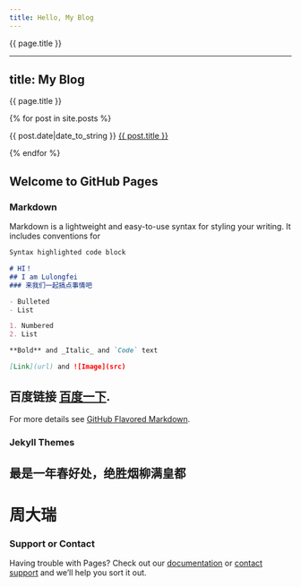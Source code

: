 ```yaml
---
title: Hello, My Blog
---
```


{{ page.title }}


---
title: My Blog
---

{{ page.title }}

{% for post in site.posts %}

{{ post.date|date_to_string }} <a href='{{ site.baseurl }}{{ post.url }}'>{{ post.title }}</a>

{% endfor %}


## Welcome to GitHub Pages

### Markdown

Markdown is a lightweight and easy-to-use syntax for styling your writing. It includes conventions for

```markdown
Syntax highlighted code block

# HI！
## I am Lulongfei
### 来我们一起搞点事情吧 

- Bulleted
- List

1. Numbered
2. List

**Bold** and _Italic_ and `Code` text

[Link](url) and ![Image](src)
```
百度链接 [百度一下](https://spring-packer.github.io/parker/).
---
For more details see [GitHub Flavored Markdown](https://guides.github.com/features/mastering-markdown/).

### Jekyll Themes

## 最是一年春好处，绝胜烟柳满皇都
# 周大瑞
### Support or Contact

Having trouble with Pages? Check out our [documentation](https://help.github.com/categories/github-pages-basics/) or [contact support](https://github.com/contact) and we’ll help you sort it out.

